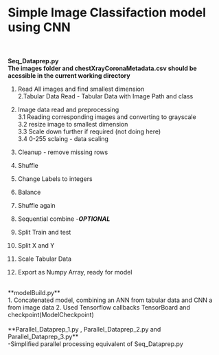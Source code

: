 # Simple Image Classifaction model using CNN
<br><br>
**Seq_Dataprep.py**
<br>
**The images folder and chestXrayCoronaMetadata.csv should be accssible in the current working directory**
<br>
1. Read All images and find smallest dimension<br>
2.Tabular Data Read -  Tabular Data with Image Path and class<br>
3. Image data read and preprocessing<br>
    3.1 Reading corresponding images and converting to grayscale<br>
    3.2 resize image to smallest dimension<br>
    3.3 Scale down further if required (not doing here)<br>
    3.4 0-255 sclaing - data scaling<br>

4. Cleanup - remove missing rows<br>
5. Shuffle<br>
6. Change Labels to integers<br>
7. Balance<br>
8. Shuffle again<br>
9. Sequential combine -***OPTIONAL***<br>
10. Split Train and test<br>
11. Split X and Y<br>
12. Scale Tabular Data<br>
13. Export as Numpy Array, ready for model<br>
<br>
**modelBuild.py**
<br>
1. Concatenated model, combining an ANN from tabular data and CNN a from image data
2. Used Tensorflow callbacks TensorBoard and checkpoint(ModelCheckpoint)
<br>
<br>
**Parallel_Dataprep_1.py , Parallel_Dataprep_2.py and Parallel_Dataprep_3.py**
<br>
-Simplified parallel processing equivalent of Seq_Dataprep.py
